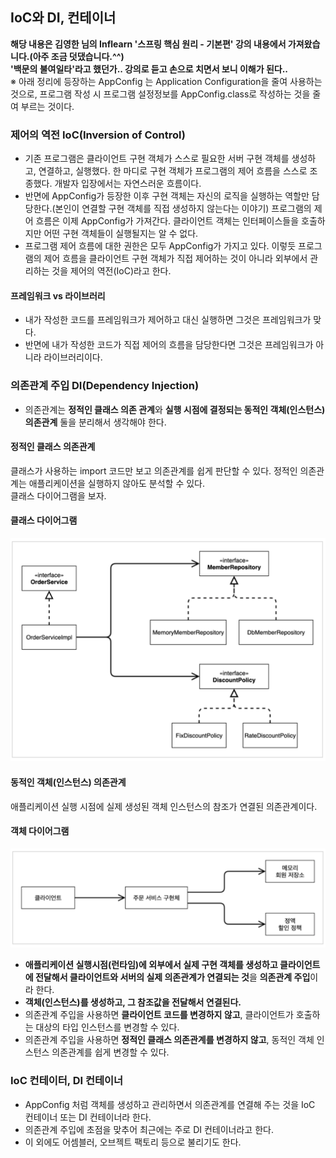 ## IoC와 DI, 컨테이너
**해당 내용은 김영한 님의 Inflearn '스프링 핵심 원리 - 기본편' 강의 내용에서 가져왔습니다.(아주 조금 덧댔습니다.^^)**  
**'백문의 불여일타'라고 했던가.. 강의로 듣고 손으로 치면서 보니 이해가 된다..**  
※ 아래 정리에 등장하는 AppConfig 는 Application Configuration을 줄여 사용하는 것으로, 프로그램 작성 시 프로그램 설정정보를 AppConfig.class로 작성하는 것을 줄여 부르는 것이다.  

### 제어의 역전 IoC(Inversion of Control)
- 기존 프로그램은 클라이언트 구현 객체가 스스로 필요한 서버 구현 객체를 생성하고, 연결하고, 실행했다. 한 마디로 구현 객체가 프로그램의 제어 흐름을 스스로 조종했다. 개발자 입장에서는 자연스러운 흐름이다.
- 반면에 AppConfig가 등장한 이후 구현 객체는 자신의 로직을 실행하는 역할만 담당한다.(본인이 연결할 구현 객체를 직접 생성하지 않는다는 이야기) 프로그램의 제어 흐름은 이제 AppConfig가 가져간다. 클라이언트 객체는 인터페이스들을 호출하지만 어떤 구현 객체들이 실행될지는 알 수 없다.
- 프로그램 제어 흐름에 대한 권한은 모두 AppConfig가 가지고 있다. 이렇듯 프로그램의 제어 흐름을 클라이언트 구현 객체가 직접 제어하는 것이 아니라 외부에서 관리하는 것을 제어의 역전(IoC)라고 한다.

#### 프레임워크 vs 라이브러리
- 내가 작성한 코드를 프레임워크가 제어하고 대신 실행하면 그것은 프레임워크가 맞다.
- 반면에 내가 작성한 코드가 직접 제어의 흐름을 담당한다면 그것은 프레임워크가 아니라 라이브러리이다.

### 의존관계 주입 DI(Dependency Injection)
- 의존관계는 **정적인 클래스 의존 관계**와 **실행 시점에 결정되는 동적인 객체(인스턴스) 의존관계** 둘을 분리해서 생각해야 한다.

#### 정적인 클래스 의존관계
클래스가 사용하는 import 코드만 보고 의존관계를 쉽게 판단할 수 있다. 정적인 의존관계는 애플리케이션을 실행하지 않아도 분석할 수 있다.  
클래스 다이어그램을 보자.
#### 클래스 다이어그램
![클래스다이어그램](클래스다이어그램.png)  

#### 동적인 객체(인스턴스) 의존관계
애플리케이션 실행 시점에 실제 생성된 객체 인스턴스의 참조가 연결된 의존관계이다.
#### 객체 다이어그램
![객체다이어그램](객체다이어그램.png)  
- **애플리케이션 실행시점(런타임)에 외부에서 실제 구현 객체를 생성하고 클라이언트에 전달해서 클라이언트와 서버의 실제 의존관계가 연결되는 것**을 **의존관계 주입**이라 한다.
- **객체(인스턴스)를 생성하고, 그 참조값을 전달해서 연결된다.**
- 의존관계 주입을 사용하면 **클라이언트 코드를 변경하지 않고**, 클라이언트가 호출하는 대상의 타입 인스턴스를 변경할 수 있다.
- 의존관계 주입을 사용하면 **정적인 클래스 의존관계를 변경하지 않고**, 동적인 객체 인스턴스 의존관계를 쉽게 변경할 수 있다.

### IoC 컨테이터, DI 컨테이너
- AppConfig 처럼 객체를 생성하고 관리하면서 의존관계를 연결해 주는 것을 IoC 컨테이너 또는 DI 컨테이너라 한다.
- 의존관계 주입에 초점을 맞추어 최근에는 주로 DI 컨테이너라고 한다.
- 이 외에도 어셈블러, 오브젝트 팩토리 등으로 불리기도 한다.

